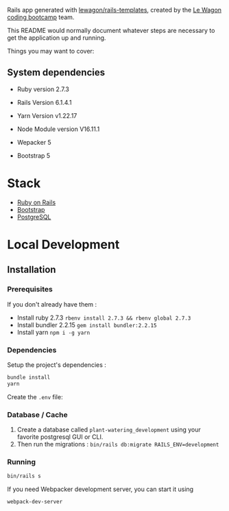 Rails app generated with [lewagon/rails-templates](https://github.com/lewagon/rails-templates), created by the [Le Wagon coding bootcamp](https://www.lewagon.com) team.


This README would normally document whatever steps are necessary to get the
application up and running.

Things you may want to cover:

## System dependencies
* Ruby version
2.7.3

* Rails Version
6.1.4.1

* Yarn Version
v1.22.17

* Node Module version
V16.11.1

* Wepacker 5
* Bootstrap 5

# Stack

- [Ruby on Rails](https://rubyonrails.org/)
- [Bootstrap](https://getbootstrap.com/)
- [PostgreSQL](https://www.postgresql.org/)

# Local Development

## Installation

### Prerequisites

If you don't already have them :

- Install ruby 2.7.3 `rbenv install 2.7.3 && rbenv global 2.7.3`
- Install bundler 2.2.15 `gem install bundler:2.2.15`
- Install yarn `npm i -g yarn`

### Dependencies

Setup the project's dependencies :

```bash
bundle install
yarn
```

Create the `.env` file:

### Database / Cache

1. Create a database called `plant-watering_development` using your favorite postgresql GUI or CLI.
2. Then run the migrations : `bin/rails db:migrate RAILS_ENV=development`

### Running

```bash
bin/rails s
```

If you need Webpacker development server, you can start it using

```bash
webpack-dev-server
```
